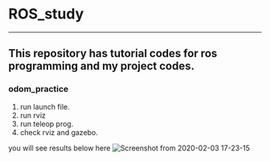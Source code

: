 # ROS_study

---
## This repository has tutorial codes for ros programming and my project codes.


### odom_practice
 1. run launch file.
 2. run rviz
 3. run teleop prog.
 4. check rviz and gazebo.
 
 you will see results below here
 ![Screenshot from 2020-02-03 17-23-15](https://user-images.githubusercontent.com/42925197/73636760-00cc6000-46aa-11ea-8e29-0fc6ce4db6b7.png)
